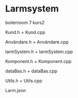 # Larmsystem
boilerroom 7 kurs2


Kund.h + Kund.cpp

Användare.h + Användare.cpp

larmSystem.h + larmSystem.cpp

Komponent.h + Komponent.cpp

dataBas.h + dataBas.cpp

Utils.h + Utils.cpp

Larm.json

